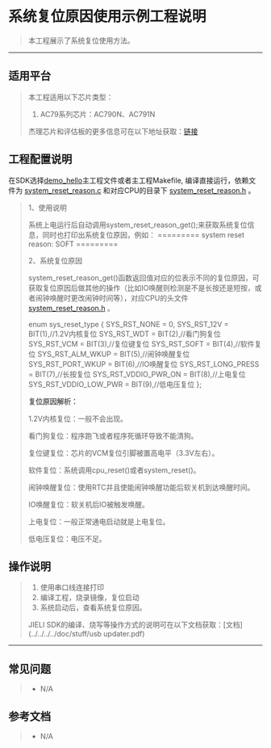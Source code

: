 ﻿#   系统复位原因使用示例工程说明

> 本工程展示了系统复位使用方法。
>

---

## 适用平台

> 本工程适用以下芯片类型：
>
> 1. AC79系列芯片：AC790N、AC791N
>
> 杰理芯片和评估板的更多信息可在以下地址获取：[链接](https://shop321455197.taobao.com/?spm=a230r.7195193.1997079397.2.2a6d391d3n5udo)
## 工程配置说明

在SDK选择[demo_hello](../../../../apps/demo_hello/board)主工程文件或者主工程Makefile, 编译直接运行，依赖文件为 [system_reset_reason.c](..\..\system\system_reset_reason.c) 和对应CPU的目录下 [system_reset_reason.h](..\..\..\..\include_lib\driver\cpu\wl80\asm\system_reset_reason.h) 。

> 1、使用说明
>
> 系统上电运行后自动调用system_reset_reason_get();来获取系统复位信息，同时也打印出系统复位原因，例如：
> ========= system reset reason: SOFT ========= 
>
> 2、系统复位原因
>
> system_reset_reason_get()函数返回值对应的位表示不同的复位原因，可获取复位原因后做其他的操作（比如IO唤醒则检测是不是长按还是短按，或者闹钟唤醒时更改闹钟时间等），对应CPU的头文件 [system_reset_reason.h](..\..\..\..\include_lib\driver\cpu\wl80\asm\system_reset_reason.h) 。
>
> enum sys_reset_type {
>     SYS_RST_NONE = 0,
>     SYS_RST_12V = BIT(1),//1.2V内核复位
>     SYS_RST_WDT = BIT(2),//看门狗复位
>     SYS_RST_VCM = BIT(3),//复位键复位
>     SYS_RST_SOFT = BIT(4),//软件复位
>     SYS_RST_ALM_WKUP = BIT(5),//闹钟唤醒复位
>     SYS_RST_PORT_WKUP = BIT(6),//IO唤醒复位
>     SYS_RST_LONG_PRESS = BIT(7),//长按复位
>     SYS_RST_VDDIO_PWR_ON = BIT(8),//上电复位
>     SYS_RST_VDDIO_LOW_PWR = BIT(9),//低电压复位
> };
>
> **复位原因解析：**
>
> 1.2V内核复位：一般不会出现。
>
> 看门狗复位：程序跑飞或者程序死循环导致不能清狗。
>
> 复位键复位：芯片的VCM复位引脚被置高电平（3.3V左右）。
>
> 软件复位：系统调用cpu_reset()或者system_reset()。
>
> 闹钟唤醒复位：使用RTC并且使能闹钟唤醒功能后软关机到达唤醒时间。
>
> IO唤醒复位：软关机后IO被触发唤醒。
>
> 上电复位：一般正常通电启动就是上电复位。
>
> 低电压复位：电压不足。
## 操作说明

> 1. 使用串口线连接打印
> 2. 编译工程，烧录镜像，复位启动
> 3. 系统启动后，查看系统复位原因。
>
> JIELI SDK的编译、烧写等操作方式的说明可在以下文档获取：[文档](../../../../doc/stuff/usb updater.pdf)
---

## 常见问题

> * N/A

## 参考文档

> * N/A